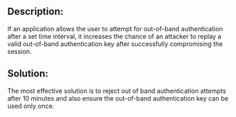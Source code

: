 ## Description:

If an application allows the user to attempt for out-of-band authentication after a set time interval, it increases the chance of an attacker to replay a valid out-of-band authentication key after successfully compromising the session.


## Solution:

The most effective solution is to reject out of band authentication attempts after 10 minutes and also ensure the out-of-band authentication key can be used only once.
